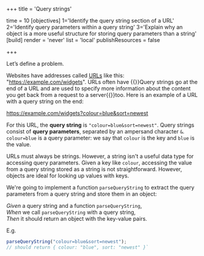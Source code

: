 +++
title = 'Query strings'

time = 10
[objectives]
1='Identify the query string section of a URL'
2='Identify query parameters within a query string'
3='Explain why an object is a more useful structure for storing query parameters than a string' 
[build]
  render = 'never'
  list = 'local'
  publishResources = false

+++

Let’s define a problem.

Websites have addresses called <abbr title="Uniform Resource Locator">[URLs](https://developer.mozilla.org/en-US/docs/Learn/Common_questions/Web_mechanics/What_is_a_URL)</abbr> like this: "https://example.com/widgets". URLs often have {{<tooltip title="query strings">}}Query strings go at the end of a URL and are used to specify more information about the content you get back from a request to a server{{</tooltip>}}too. Here is an example of a URL with a query string on the end:

https://example.com/widgets?colour=blue&sort=newest

For this URL, the **query string** is `"colour=blue&sort=newest"`. Query strings consist of **query parameters**, separated by an ampersand character `&`. `colour=blue` is a query parameter: we say that `colour` is the key and `blue` is the value.

URLs must always be strings. However, a string isn't a useful data type for accessing query parameters. Given a key like `colour`, accessing the value from a query string stored as a string is not straightforward. However, objects are ideal for looking up values with keys.

We're going to implement a function `parseQueryString` to extract the query parameters from a query string and store them in an object:

_Given_ a query string and a function `parseQueryString`,  
_When_ we call `parseQueryString` with a query string,  
_Then_ it should return an object with the key-value pairs.

E.g.

```js
parseQueryString("colour=blue&sort=newest");
// should return { colour: "blue", sort: "newest" }`
```
